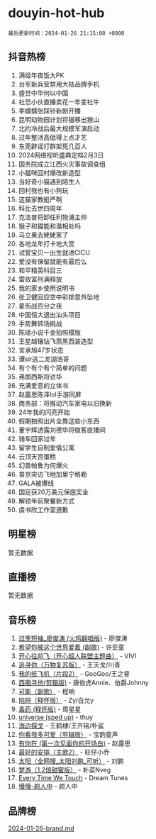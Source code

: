 # douyin-hot-hub

`最后更新时间：2024-01-26 21:15:08 +0800`

## 抖音热榜

1. 满级年夜饭大PK
1. 台军新兵营禁用大陆品牌手机
1. 盛世中华何以中国
1. 社恐小伙直播卖花一年变社牛
1. 李蠕蠕张踩铃新剧开播
1. 昆明动物园计划将猫移出猴山
1. 北约冷战后最大规模军演启动
1. 过年整活高低得上点才艺
1. 东莞辟谣打群架死几百人
1. 2024网络视听盛典定档2月3日
1. 国务院成立江西火灾事故调查组
1. 小猫咪回村爆改新造型
1. 当好奇小猫遇到陌生人
1. 回村我也有小狗玩
1. 这猫家教挺严啊
1. 科比去世四周年
1. 克洛普将卸任利物浦主帅
1. 猴子和猫能和谐相处吗
1. 马立奥去姥姥家了
1. 各地龙年打卡地大赏
1. 试管宝贝一出生就进CICU
1. 爱没有保留就能有最后么
1. 和平精英科目三
1. 雷政富刑满释放
1. 我的家乡使用说明书
1. 张卫健回应空中彩排意外坠地
1. 星街战百分之夜
1. 中国恒大退出汕头项目
1. 手势舞转场挑战
1. 陈瑶小说千金拍照模版
1. 王星越镶钻飞燕黑西装造型
1. 言承旭47岁状态
1. 谭sir送二龙湖浩哥
1. 有个有个有个简单的问题
1. 弗朗西斯将访华
1. 充满爱意的立体书
1. 赵露思陈泽lol手游同屏
1. 商务部：将推动汽车家电以旧换新
1. 24年我的闪亮开始
1. 假期拍照出片全靠这些小东西
1. 董宇辉透露刘德华将做客直播间
1. 骑车回家过年
1. 留学生自制爱情公寓
1. 云顶天宫蛋糕
1. 幻兽帕鲁为何爆火
1. 普京突访飞地加里宁格勒
1. GALA被爆线
1. 国足获20万美元保底奖金
1. 解锁年前聚餐新方式
1. 虞书欣工作室道歉

## 明星榜

暂无数据

## 直播榜

暂无数据

## 音乐榜

1. [过季短袖_廖俊涛 (火鸡翻唱版)](https://sf86-cdn-tos.douyinstatic.com/obj/tos-cn-ve-2774/ogQVJl0tRBKxQgZji7YClFEBrVDeHpPTWfCZbQ) - 廖俊涛
1. [希望你被这个世界爱着 (副歌)](https://sf86-cdn-tos.douyinstatic.com/obj/tos-cn-ve-2774/oUHCmWQfZlE3QQBKBeD8rCFLpJzPgCpImhsxMt) - 许亚童
1. [开心往前飞（开心超人联盟主题曲）](https://sf86-cdn-tos.douyinstatic.com/obj/tos-cn-ve-2774/9d8fb7c82cf1421fb93a9fe925275e0a) - VIVI
1. [追寻你（万物复苏版）](https://sf86-cdn-tos.douyinstatic.com/obj/tos-cn-ve-2774/oYeAZJsbjIDit9APmBg8u6uDUQnHmoCf3gbo74) - 王天戈/川青
1. [我的纸飞机（片段2）](https://sf86-cdn-tos.douyinstatic.com/obj/tos-cn-ve-2774/oM2ZrKcg2CD5AeRB2gkeXOFB1IxAGJdZPazYHf) - GooGoo/王之睿
1. [西厢寻他(剪辑版)](https://sf86-cdn-tos.douyinstatic.com/obj/tos-cn-ve-2774/oUsAVfAQKlRNxEv5qxvIB8o5qmIWUcXbzJKJhw) - 唐伯虎Annie、伯爵Johnny
1. [可能（副歌）](https://sf86-cdn-tos.douyinstatic.com/obj/tos-cn-ve-2774/cde1731888894259b333569393c2fb51) - 程响
1. [陷阱（释怀版）](https://sf3-cdn-tos.douyinstatic.com/obj/tos-cn-ve-2774/oE8C21LeZrzKLDFfQYgMzx4GAIHageG5IzayY7) - Zy/白允y
1. [毒药 (释怀版)](https://sf6-cdn-tos.douyinstatic.com/obj/tos-cn-ve-2774/oYILMEAzspdZBIzy4frJNB8ZHPHWAhiwowd4Ad) - 周星星
1. [universe (sped up)](https://sf6-cdn-tos.douyinstatic.com/obj/tos-cn-ve-2774/oIQnurQLDCsdYeegkM4CKuVb23MZBXtX6QB8bv) - thuy
1. [海边探戈](https://sf6-cdn-tos.douyinstatic.com/obj/tos-cn-ve-2774/os9gE0VQCGqt6VQkZDyBBYvfSDY0QFe3vVmubn) - 王鹤棣/王齐铭/朴鲨
1. [你看我多可爱（剪辑版）](https://sf3-cdn-tos.douyinstatic.com/obj/tos-cn-ve-2774/018d241ee66a4a189b2fa9ea2fe3363d) - 宝韵童声
1. [有你在 (第一次见面你的开场白)](https://sf6-cdn-tos.douyinstatic.com/obj/tos-cn-ve-2774/oAthrQ3ClJBfI57uBoFEgNDYtNCZ0TSYQQfxQ0) - 赵露思
1. [最好的安排（主歌2）](https://sf6-cdn-tos.douyinstatic.com/obj/tos-cn-ve-2774/oMMZX1DuHpMwgoDztBmZswgQnbCeeANZxBHkFY) - 旺仔小乔
1. [太阳（全网搜_太阳刘鹏_可听）](https://sf3-cdn-tos.douyinstatic.com/obj/tos-cn-ve-2774/ogWbyIQnlBFImVbeDocRdCIYtBHlbJXgfZMvgz) - 刘鹏
1. [梦游（1.2倍甜蜜版）](https://sf86-cdn-tos.douyinstatic.com/obj/tos-cn-ve-2774/o4gyAUm8hwufoEABmwVIiQtHsFuGzAEEWtNMzo) - 补菜Nveg
1. [Every Time We Touch](https://sf3-cdn-tos.douyinstatic.com/obj/tos-cn-ve-2774/ogN6lUKQeBBfEVhIOMikG1CcJjugxk1tztZyhP) - Dream Tunes
1. [慢慢-颜人中](https://sf86-cdn-tos.douyinstatic.com/obj/tos-cn-ve-2774/ocjHNfBXdBxQNC8ZGAeoLMFTUgtBg8bkExunDC) - 颜人中

## 品牌榜

[2024-01-26-brand.md](2024-01-26-brand.md)
